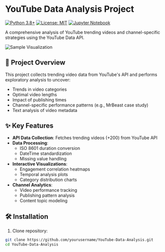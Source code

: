 # YouTube Data Analysis Project

[![Python 3.8+](https://img.shields.io/badge/python-3.8+-blue.svg)](https://www.python.org/downloads/)
[![License: MIT](https://img.shields.io/badge/License-MIT-yellow.svg)](https://opensource.org/licenses/MIT)
[![Jupyter Notebook](https://img.shields.io/badge/Jupyter-Notebook-orange)](https://jupyter.org/)

A comprehensive analysis of YouTube trending videos and channel-specific strategies using the YouTube Data API.

![Sample Visualization](https://via.placeholder.com/800x400.png?text=Engagement+Analysis+Example)

## 📖 Project Overview
This project collects trending video data from YouTube's API and performs exploratory analysis to uncover:
- Trends in video categories
- Optimal video lengths
- Impact of publishing times
- Channel-specific performance patterns (e.g., MrBeast case study)
- Text analysis of video metadata

## ✨ Key Features
- **API Data Collection**: Fetches trending videos (+200) from YouTube API
- **Data Processing**:
  - ISO 8601 duration conversion
  - DateTime standardization
  - Missing value handling
- **Interactive Visualizations**:
  - Engagement correlation heatmaps
  - Temporal analysis plots
  - Category distribution charts
- **Channel Analytics**:
  - Video performance tracking
  - Publishing pattern analysis
  - Content topic modeling

## 🛠️ Installation
1. Clone repository:
```bash
git clone https://github.com/yourusername/YouTube-Data-Analysis.git
cd YouTube-Data-Analysis
